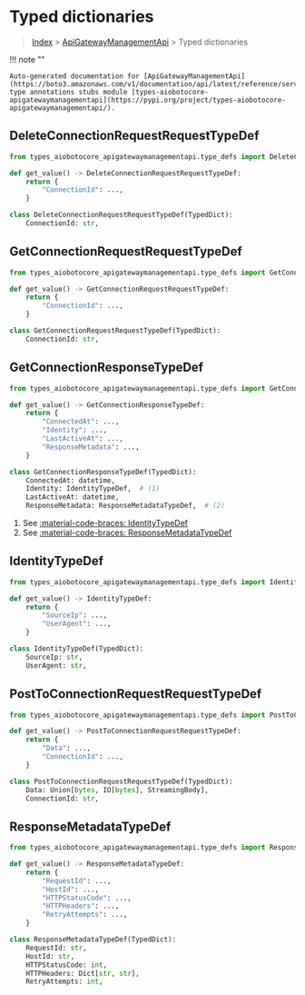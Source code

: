 # Typed dictionaries

> [Index](../README.md) > [ApiGatewayManagementApi](./README.md) > Typed dictionaries

!!! note ""

    Auto-generated documentation for [ApiGatewayManagementApi](https://boto3.amazonaws.com/v1/documentation/api/latest/reference/services/apigatewaymanagementapi.html#ApiGatewayManagementApi)
    type annotations stubs module [types-aiobotocore-apigatewaymanagementapi](https://pypi.org/project/types-aiobotocore-apigatewaymanagementapi/).

## DeleteConnectionRequestRequestTypeDef

```python title="Usage Example"
from types_aiobotocore_apigatewaymanagementapi.type_defs import DeleteConnectionRequestRequestTypeDef

def get_value() -> DeleteConnectionRequestRequestTypeDef:
    return {
        "ConnectionId": ...,
    }
```

```python title="Definition"
class DeleteConnectionRequestRequestTypeDef(TypedDict):
    ConnectionId: str,
```

## GetConnectionRequestRequestTypeDef

```python title="Usage Example"
from types_aiobotocore_apigatewaymanagementapi.type_defs import GetConnectionRequestRequestTypeDef

def get_value() -> GetConnectionRequestRequestTypeDef:
    return {
        "ConnectionId": ...,
    }
```

```python title="Definition"
class GetConnectionRequestRequestTypeDef(TypedDict):
    ConnectionId: str,
```

## GetConnectionResponseTypeDef

```python title="Usage Example"
from types_aiobotocore_apigatewaymanagementapi.type_defs import GetConnectionResponseTypeDef

def get_value() -> GetConnectionResponseTypeDef:
    return {
        "ConnectedAt": ...,
        "Identity": ...,
        "LastActiveAt": ...,
        "ResponseMetadata": ...,
    }
```

```python title="Definition"
class GetConnectionResponseTypeDef(TypedDict):
    ConnectedAt: datetime,
    Identity: IdentityTypeDef,  # (1)
    LastActiveAt: datetime,
    ResponseMetadata: ResponseMetadataTypeDef,  # (2)
```

1. See [:material-code-braces: IdentityTypeDef](./type_defs.md#identitytypedef) 
2. See [:material-code-braces: ResponseMetadataTypeDef](./type_defs.md#responsemetadatatypedef) 
## IdentityTypeDef

```python title="Usage Example"
from types_aiobotocore_apigatewaymanagementapi.type_defs import IdentityTypeDef

def get_value() -> IdentityTypeDef:
    return {
        "SourceIp": ...,
        "UserAgent": ...,
    }
```

```python title="Definition"
class IdentityTypeDef(TypedDict):
    SourceIp: str,
    UserAgent: str,
```

## PostToConnectionRequestRequestTypeDef

```python title="Usage Example"
from types_aiobotocore_apigatewaymanagementapi.type_defs import PostToConnectionRequestRequestTypeDef

def get_value() -> PostToConnectionRequestRequestTypeDef:
    return {
        "Data": ...,
        "ConnectionId": ...,
    }
```

```python title="Definition"
class PostToConnectionRequestRequestTypeDef(TypedDict):
    Data: Union[bytes, IO[bytes], StreamingBody],
    ConnectionId: str,
```

## ResponseMetadataTypeDef

```python title="Usage Example"
from types_aiobotocore_apigatewaymanagementapi.type_defs import ResponseMetadataTypeDef

def get_value() -> ResponseMetadataTypeDef:
    return {
        "RequestId": ...,
        "HostId": ...,
        "HTTPStatusCode": ...,
        "HTTPHeaders": ...,
        "RetryAttempts": ...,
    }
```

```python title="Definition"
class ResponseMetadataTypeDef(TypedDict):
    RequestId: str,
    HostId: str,
    HTTPStatusCode: int,
    HTTPHeaders: Dict[str, str],
    RetryAttempts: int,
```

